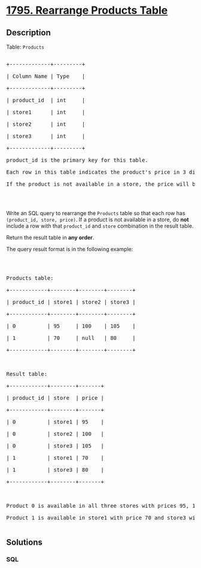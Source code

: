# [1795. Rearrange Products Table](https://leetcode.com/problems/rearrange-products-table)



## Description

<p>Table: <code>Products</code></p>



<pre>

+-------------+---------+

| Column Name | Type    |

+-------------+---------+

| product_id  | int     |

| store1      | int     |

| store2      | int     |

| store3      | int     |

+-------------+---------+

product_id is the primary key for this table.

Each row in this table indicates the product&#39;s price in 3 different stores: store1, store2, and store3.

If the product is not available in a store, the price will be null in that store&#39;s column.

</pre>



<p>&nbsp;</p>



<p>Write an SQL query to rearrange the <code>Products</code> table so that each row has <code>(product_id, store, price)</code>. If a product is not available in a store, do <strong>not</strong> include a row with that <code>product_id</code> and <code>store</code> combination in the result table.</p>



<p>Return the result table in <strong>any order</strong>.</p>



<p>The query result format is in the following example:</p>



<p>&nbsp;</p>



<pre>

Products table:

+------------+--------+--------+--------+

| product_id | store1 | store2 | store3 |

+------------+--------+--------+--------+

| 0          | 95     | 100    | 105    |

| 1          | 70     | null   | 80     |

+------------+--------+--------+--------+



Result table:

+------------+--------+-------+

| product_id | store  | price |

+------------+--------+-------+

| 0          | store1 | 95    |

| 0          | store2 | 100   |

| 0          | store3 | 105   |

| 1          | store1 | 70    |

| 1          | store3 | 80    |

+------------+--------+-------+



Product 0 is available in all three stores with prices 95, 100, and 105 respectively.

Product 1 is available in store1 with price 70 and store3 with price 80. The product is not available in store2.

</pre>

## Solutions

<!-- tabs:start -->

### **SQL**

```sql

```

<!-- tabs:end -->

